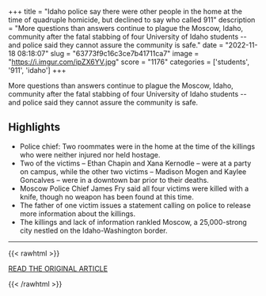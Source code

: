 +++
title = "Idaho police say there were other people in the home at the time of quadruple homicide, but declined to say who called 911"
description = "More questions than answers continue to plague the Moscow, Idaho, community after the fatal stabbing of four University of Idaho students -- and police said they cannot assure the community is safe."
date = "2022-11-18 08:18:07"
slug = "63773f9c16c3ce7b41711ca7"
image = "https://i.imgur.com/ipZX6YV.jpg"
score = "1176"
categories = ['students', '911', 'idaho']
+++

More questions than answers continue to plague the Moscow, Idaho, community after the fatal stabbing of four University of Idaho students -- and police said they cannot assure the community is safe.

## Highlights

- Police chief: Two roommates were in the home at the time of the killings who were neither injured nor held hostage.
- Two of the victims – Ethan Chapin and Xana Kernodle – were at a party on campus, while the other two victims – Madison Mogen and Kaylee Goncalves – were in a downtown bar prior to their deaths.
- Moscow Police Chief James Fry said all four victims were killed with a knife, though no weapon has been found at this time.
- The father of one victim issues a statement calling on police to release more information about the killings.
- The killings and lack of information rankled Moscow, a 25,000-strong city nestled on the Idaho-Washington border.

---

{{< rawhtml >}}
  <p class="article-category">
    <a target="_blank" href="https://www.cnn.com/2022/11/16/us/university-idaho-killings/index.html">READ THE ORIGINAL ARTICLE</a>
  </p>
{{< /rawhtml >}}
